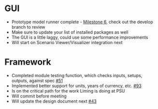 # GUI
  - Prototype model runner complete - [Milestone 6](https://github.com/gregorbj/VisionEval/milestone/6), check out the develop branch to review
  - Make sure to update your list of installed packages as well
  - The GUI is a little laggy, could use some performance improvements
  - Will start on Scenario Viewer/Visualizer integration next

# Framework
  - Completed module testing function, which checks inputs, setups, outputs, against spec [#51](https://github.com/gregorbj/VisionEval/issues/51)
  - Implemented better support for units, years of currency, etc. [#93](https://github.com/gregorbj/VisionEval/issues/93)
  - Is on the critical path for the work Liming is doing at PSU
  - Will commit before meeting
  - Will update the design document next [#43](https://github.com/gregorbj/VisionEval/issues/43)